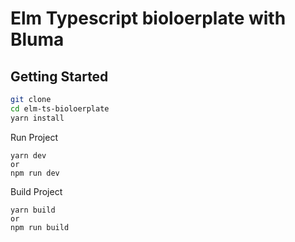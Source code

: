 # Elm Typescript bioloerplate with Bluma

## Getting Started

``` sh
git clone 
cd elm-ts-bioloerplate
yarn install
```

Run Project
```
yarn dev
or
npm run dev
```

Build Project
```
yarn build
or 
npm run build
```
